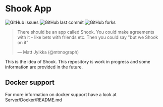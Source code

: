 # Shook App

![GitHub issues](https://img.shields.io/github/issues-raw/samofan/shook)
![GitHub last commit](https://img.shields.io/github/last-commit/samofan/shook)
![GitHub forks](https://img.shields.io/github/forks/samofan/shook)

<blockquote class="twitter-tweet"><p lang="en" dir="ltr">There should be an app called Shook. You could make agreements with it - like bets with friends etc. Then you could say &quot;but we Shook on it&quot;</p>&mdash; Matt Jylkka (@mtmograph)</blockquote>

This is the idea of Shook. This repository is work in progress and some information are provided in the future.

## Docker support

For more information on docker support have a look at Server/Docker/README.md
